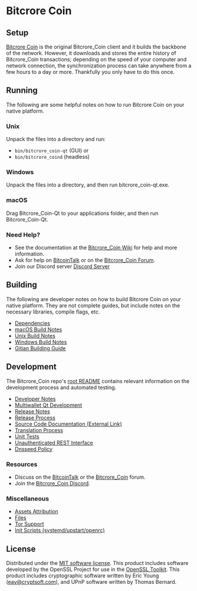 Bitcrore Coin
=============

Setup
---------------------
[Bitcrore Coin](http://bitcrore_coin.org/wallet) is the original Bitcrore_Coin client and it builds the backbone of the network. However, it downloads and stores the entire history of Bitcrore_Coin transactions; depending on the speed of your computer and network connection, the synchronization process can take anywhere from a few hours to a day or more. Thankfully you only have to do this once.

Running
---------------------
The following are some helpful notes on how to run Bitcrore Coin on your native platform.

### Unix

Unpack the files into a directory and run:

- `bin/bitcrore_coin-qt` (GUI) or
- `bin/bitcrore_coind` (headless)

### Windows

Unpack the files into a directory, and then run bitcrore_coin-qt.exe.

### macOS

Drag Bitcrore_Coin-Qt to your applications folder, and then run Bitcrore_Coin-Qt.

### Need Help?

* See the documentation at the [Bitcrore_Coin Wiki](https://github.com/Bitcrore_Coin-Project/Bitcrore_Coin/wiki)
for help and more information.
* Ask for help on [BitcoinTalk](https://bitcointalk.org/index.php?topic=1262920.0) or on the [Bitcrore_Coin Forum](http://forum.bitcrore_coin.org/).
* Join our Discord server [Discord Server](https://discord.bitcrore_coin.org)

Building
---------------------
The following are developer notes on how to build Bitcrore Coin on your native platform. They are not complete guides, but include notes on the necessary libraries, compile flags, etc.

- [Dependencies](dependencies.md)
- [macOS Build Notes](build-osx.md)
- [Unix Build Notes](build-unix.md)
- [Windows Build Notes](build-windows.md)
- [Gitian Building Guide](gitian-building.md)

Development
---------------------
The Bitcrore_Coin repo's [root README](/README.md) contains relevant information on the development process and automated testing.

- [Developer Notes](developer-notes.md)
- [Multiwallet Qt Development](multiwallet-qt.md)
- [Release Notes](release-notes.md)
- [Release Process](release-process.md)
- [Source Code Documentation (External Link)](https://www.fuzzbawls.pw/bitcrore_coin/doxygen/)
- [Translation Process](translation_process.md)
- [Unit Tests](unit-tests.md)
- [Unauthenticated REST Interface](REST-interface.md)
- [Dnsseed Policy](dnsseed-policy.md)

### Resources
* Discuss on the [BitcoinTalk](https://bitcointalk.org/index.php?topic=1262920.0) or the [Bitcrore_Coin](http://forum.bitcrore_coin.org/) forum.
* Join the [Bitcrore_Coin Discord](https://discord.bitcrore_coin.org).

### Miscellaneous
- [Assets Attribution](assets-attribution.md)
- [Files](files.md)
- [Tor Support](tor.md)
- [Init Scripts (systemd/upstart/openrc)](init.md)

License
---------------------
Distributed under the [MIT software license](/COPYING).
This product includes software developed by the OpenSSL Project for use in the [OpenSSL Toolkit](https://www.openssl.org/). This product includes
cryptographic software written by Eric Young ([eay@cryptsoft.com](mailto:eay@cryptsoft.com)), and UPnP software written by Thomas Bernard.
